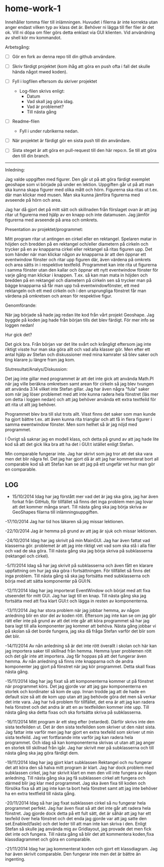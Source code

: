 home-work-1
===========

Innehåller tomma filer till inlämningen. Huvudet i filerna är inte korrekta utan anger endast vilken typ av klass det är. Behöver ni lägga till fler filer är det ok. Vill ni döpa om filer görs detta enklast via GUI klienten. Vid användning av shell kör mv kommandot.

Arbetsgång:

- [ ] Gör en fork av denna repo till din github användare.
- [ ] Skriv färdigt projektet (kom ihåg att göra en push ofta i fall det skulle hända något mwed koden).
- [ ] Fyll i logfilen eftersom du skriver projektet
    - Log-filen skrivs enligt:
        - Datum
        - Vad skall jag göra idag.
        - Vad är problemet?
        - Till nästa gång
- [ ] Readme-filen
     - Fyll i under rubrikerna nedan.
- [ ] När projektet är färdigt gör en sista push till din användare.
- [ ] Sista steget är att göra en pull-request till den här repo:n. Se till att göra den till din branch.


---


Inledning:  

Jag valde uppgiften med figurer. Den går ut på att göra färdigt exemplet
geoshape som vi började på under en lektion. Uppgiften går ut på att man ska 
kunna skapa figurer med olika mått och hörn. Figurerna ska ritas ut t.ex. 
där man klickar med musen. Man ska kunna jämföra figurerna med avseende på hörn
och area.

Jag har då gjort det på mitt sätt och skillnaden från förslaget ovan är att jag 
ritar ut figurerna med hjälp av en knapp och inte datamusen. Jag jämför 
figurerna med avseende på area och omkrets.  


Presentation av projektet/programmet:  

Mitt program ritar ut antingen en cirkel eller en rektangel. Spelaren matar
in höjden och bredden på en rektangel och/eller diametern på cirkeln 
och trycker på en av knapparna cirkel eller rektangel så ritas figuren upp.
Det som händer när man klickar någon av knapparna är att den öppnar ett
eventwindow fönster och ritar upp figuren där, även värdena på omkrets
och area sätts in i respektive textfeild. Programmet kan inte rita ut figurerna 
i samma fönster utan den kallar och öppnar ett nytt eventwindow fönster för 
varje gång man klickar i knappen. T.ex. så kan man mata in höjden och bredden 
på en rektangel och diametern på cirkeln sen så trycker man på bägge knapparna 
så får man upp två eventwindowfönster, ett med rektangeln och ett med cirkeln 
och i den ursprungliga fönstret får man värdena på omkretsen och arean för 
respektive figur.

Genomförande:  

När jag började så hade jag redan lite kod från vårt projekt Geoshape. Jag byggde
på koden jag hade från början tills det blev färdigt. För mer info se loggen
nedan! 

Hur gick det?

Det gick bra. Från början var det lite svårt och krångligt eftersom jag inte 
riktigt visste hur man ska göra allt och vad alla klasser gör. Men efter ett 
antal hjälp av Stefan och diskussioner med mina kamrater så blev saker och ting 
klarare ju längre fram jag kom.


Slutresultat/Analys/Diskussion:  

Det jag inte gillar med programmet är att det inte gick att använda Math.PI 
när jag ville beräkna omkretsen samt arean för cirkeln så jag blev tvungen att
använda 3.14 vilket inte Stefan gillar. Jag har även några "fula" saker som
när jag löser problemet med att inte kunna radera hela fönstret (läs mer om 
detta i loggen nedan) och att jag behöver använda ett extra textfeild för att 
rita ut allt jag behöver.

Programmet blev bra till slut trots allt. Visst finns det saker som man kunde 
ha gjort bättre t.ex. att även kunna rita trianglar och att få in flera figurer
i samma ewentwindow fönster. Men som helhet så är jag nöjd med programmet.

I Övrigt så saknar jag en modell klass, och detta på grund av att jag hade lite
kod så att det gick lika bra att ha det i GUI:t istället enligt Stefan.

Min comparable fungerar inte. Jag har skrivt som jag tror att det ska vara men 
det blir några fel. Det jag har gjort då är att jag har kommenterat bort all 
comparable kod så att Stefan kan se att jag på ett ungefär vet hur man gör 
en comparable.



LOG
---
- 15/10/2014
Idag har jag förstått mer vad det är jag ska göra, jag har även forkat från
GitHub, för tillfället så finns det inga problem men jag lovar att det kommer 
många snart. Till nästa gång ska jag börja skriva av GeoShapes filarna till 
inlämningsuppgiften.

-17/10/2014
Jag har tid hos läkaren så jag missar lektionen.

-22/10/2014
Jag är hemma på grund av att jag är sjuk och missar lektionen.

-24/10/2014
Idag har jag skrivit på min MainGUI. Jag har även fattat vad klasserna gör. 
problemet är att jag inte riktigt vet vad som ska stå i alla filer och vad 
de ska göra. Till nästa gång ska jag börja skriva på subklasserna 
(rektangel och cirkel).

-5/11/2014
Idag så har jag skrivit på subklasserna och även fått en klarare uppfattning om 
hur jag ska göra i fortsättningen. För tillfället så finns det inga problem. 
Till nästa gång så ska jag fortsätta med subklasserna och börja med att sätta
komponenter på GUI:N.

-12/11/2014
Idag har jag importerat EventWindow och börjat med att fixa utseendet
för mitt GUI. Jag har lagt till en knap. Till nästa gång ska jag 
fortsätta med att fixa klart GUI:t och lägga in resten av komponenterna.

-13/11/2014
Jag har stora problem när jag jobbar hemma, av någon anledning blir en stor del
av koden rött. Eftersom jag inte kan se om jag gör rätt eller inte på
grund av att det inte går att köra programmet så har jag bara lagt till alla 
komponenter jag kommer att behöva. Nästa gång jobbar vi på skolan så det borde
fungera, jag ska då fråga Stefan varför det blir som det blir.

-14/11/2014
Av nån anledning så är det inte rött överallt i skolan och här kan jag importera
saker till skillnad från hemma. Hemma lyser problemen rött och det går inte att
importera. Jag får hoppas på att det fungerar även hemma. Av nån anledning så 
finns inte knapparna och de andra komponenter jag gjort på fönstret när jag kör
programmet. Detta skall fixas nästa gång.

-15/11/2014
Idag har jag fixat så att komponenterna kommer ut på fönstret när programmet
körs. Det jag gjorde var att jag gav komponenterna en storlek och kordinater
så kom de upp. Innan trodde jag att de hade en default size så att de kom upp
utan att jag behövde göra det men så verkar det inte vara. Jag har två problem
för tillfället, det ena är att jag kan radera hela fönstret och det andra är
att en av textfeilden kommer inte upp. Till nästa gång ska detta fixas och ska 
fortsätta skriva på subklasserna.

-16/11/2014
Mitt program är ett steg efter (retarded). Därför skrivs inte den sista 
texfeilden ut. Det är den sista texfeilden som skriver ut den näst sista. 
Jag fattar inte varför men jag har gjort en extra texfeild som 
skriver ut min sista texfeild. Jag vet fortfarande inte varför jag kan radera 
hela programmet. Och idag så kan komponenterna skrivas ut utan att jag anger en 
storlek till skillnad från igår. Jag har skrivit mer på subklasserna och till 
nästa gång ska jag göra färdigt dem.

-19/11/2014
Idag har jag gjort klart subklassen Rektangel och nu fungerar det att köra den
så halva mitt program är klart. Jag har dock problem med subklassen cirkel,
jag har skrivit klart en men den vill inte fungera av någon anledning. Till
nästa gång ska jag få subklassen cirkel att fungera och därmed blir jag klar
med programmet. Jag ska även fixa till koden och försöka fixa så att jag inte
kan ta bort hela fönstret samt att jag inte behöver ha en extra textfield 
till nästa gång.

-20/11/2014
Idag så har jag fixat subklassen cirkel så nu fungerar hela programmet perfekt.
Jag har även fixat så att det inte går att radera hela fönstret. Jag gjorde 
dock detta på ett fult sätt, det är såhär att jag har ett texfeild över hela
fönstret och det enda jag gjorde var att jag satte den set.Enabled(fasle) och
det leder till att man inte kan skriva i den. Enligt Stefan så skulle jag 
använda mig av Gridlayout, jag provade det men fick det inte och fungera.
Till nästa gång så blir det att kommentera koden,fixa klassdiagrammet och göra 
en comparable.

-21/11/2014
Idag har jag kommenterat koden och gjort ett klassdiagram. Jag har även skrivit 
comparable. Den fungerar inte men det är bättre än ingenting.
 